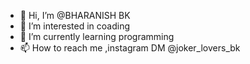 - 👋 Hi, I’m @BHARANISH BK
- 👀 I’m interested in coading
- 🌱 I’m currently learning programming 
- 📫 How to reach me ,instagram DM @joker_lovers_bk

<!---
BHARANISHBK/BHARANISHBK is a ✨ special ✨ repository because its `README.md` (this file) appears on your GitHub profile.
You can click the Preview link to take a look at your changes.
--->
